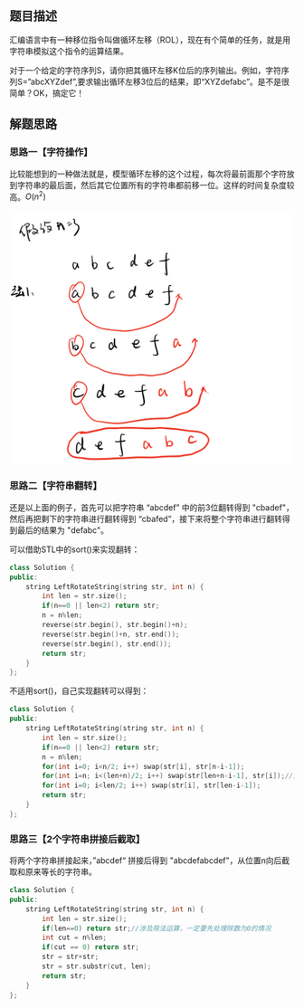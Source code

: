 ## 题目描述

汇编语言中有一种移位指令叫做循环左移（ROL），现在有个简单的任务，就是用字符串模拟这个指令的运算结果。

对于一个给定的字符序列S，请你把其循环左移K位后的序列输出。例如，字符序列S=”abcXYZdef”,要求输出循环左移3位后的结果，即“XYZdefabc”。是不是很简单？OK，搞定它！ 

## 解题思路

### 思路一【字符操作】

比较能想到的一种做法就是，模型循环左移的这个过程，每次将最前面那个字符放到字符串的最后面，然后其它位置所有的字符串都前移一位。这样的时间复杂度较高。$O(n^2)$

![左旋字符串1](imgs\左旋字符串1.jpg)



### 思路二【字符串翻转】

还是以上面的例子，首先可以把字符串 “abcdef” 中的前3位翻转得到 "cbadef"，然后再把剩下的字符串进行翻转得到 “cbafed”，接下来将整个字符串进行翻转得到最后的结果为 "defabc"。

可以借助STL中的sort()来实现翻转：

```cpp
class Solution {
public:
    string LeftRotateString(string str, int n) {
        int len = str.size();
        if(n==0 || len<2) return str;
        n = n%len;
        reverse(str.begin(), str.begin()+n);
        reverse(str.begin()+n, str.end());
        reverse(str.begin(), str.end());
        return str;
    }
};
```

不适用sort()，自己实现翻转可以得到：

```cpp
class Solution {
public:
    string LeftRotateString(string str, int n) {
        int len = str.size();
        if(n==0 || len<2) return str;
        n = n%len;
        for(int i=0; i<n/2; i++) swap(str[i], str[n-i-1]);
        for(int i=n; i<(len+n)/2; i++) swap(str[len+n-i-1], str[i]);//注意这里翻译后半段字符时的临界值和下标
        for(int i=0; i<len/2; i++) swap(str[i], str[len-i-1]);
        return str;
    }
};
```

### 思路三【2个字符串拼接后截取】

将两个字符串拼接起来，”abcdef“ 拼接后得到 "abcdefabcdef"，从位置n向后截取和原来等长的字符串。

```cpp
class Solution {
public:
    string LeftRotateString(string str, int n) {
        int len = str.size();
        if(len==0) return str;//涉及除法运算，一定要先处理除数为0的情况
        int cut = n%len;
        if(cut == 0) return str;
        str = str+str;
        str = str.substr(cut, len);
        return str;
    }
};
```



